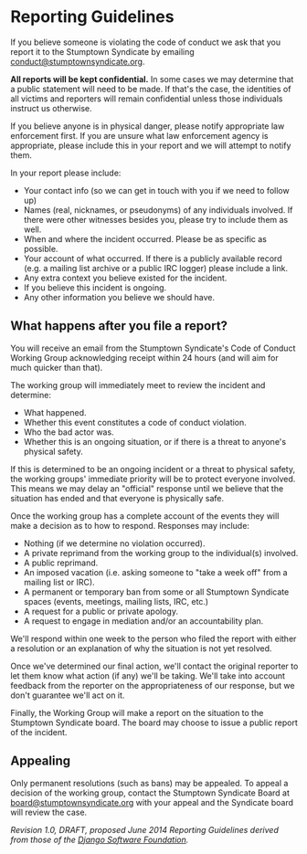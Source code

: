 # Reporting Guidelines

If you believe someone is violating the code of conduct we ask that you report it to the Stumptown Syndicate by emailing conduct@stumptownsyndicate.org. 

**All reports will be kept confidential.** In some cases we may determine that a public statement will need to be made. If that's the case, the identities of all victims and reporters will remain confidential unless those individuals instruct us otherwise.

If you believe anyone is in physical danger, please notify appropriate law enforcement first. If you are unsure what law enforcement agency is appropriate, please include this in your report and we will attempt to notify them.

In your report please include:

* Your contact info (so we can get in touch with you if we need to follow up)
* Names (real, nicknames, or pseudonyms) of any individuals involved. If there were other witnesses besides you, please try to include them as well.
* When and where the incident occurred. Please be as specific as possible.
* Your account of what occurred. If there is a publicly available record (e.g. a mailing list archive or a public IRC logger) please include a link.
* Any extra context you believe existed for the incident.
* If you believe this incident is ongoing.
* Any other information you believe we should have.

## What happens after you file a report?

You will receive an email from the Stumptown Syndicate's Code of Conduct Working Group acknowledging receipt within 24 hours (and will aim for much quicker than that).

The working group will immediately meet to review the incident and determine:

* What happened.
* Whether this event constitutes a code of conduct violation.
* Who the bad actor was.
* Whether this is an ongoing situation, or if there is a threat to anyone's physical safety.

If this is determined to be an ongoing incident or a threat to physical safety, the working groups' immediate priority will be to protect everyone involved. This means we may delay an "official" response until we believe that the situation has ended and that everyone is physically safe.

Once the working group has a complete account of the events they will make a decision as to how to respond. Responses may include:

* Nothing (if we determine no violation occurred).
* A private reprimand from the working group to the individual(s) involved.
* A public reprimand.
* An imposed vacation (i.e. asking someone to "take a week off" from a mailing list or IRC).
* A permanent or temporary ban from some or all Stumptown Syndicate spaces (events, meetings, mailing lists, IRC, etc.)
* A request for a public or private apology.
* A request to engage in mediation and/or an accountability plan.

We'll respond within one week to the person who filed the report with either a resolution or an explanation of why the situation is not yet resolved.

Once we've determined our final action, we'll contact the original reporter to let them know what action (if any) we'll be taking. We'll take into account feedback from the reporter on the appropriateness of our response, but we don't guarantee we'll act on it.

Finally, the Working Group will make a report on the situation to the Stumptown Syndicate board. The board may choose to issue a public report of the incident.

## Appealing

Only permanent resolutions (such as bans) may be appealed. To appeal a decision of the working group, contact the Stumptown Syndicate Board at board@stumptownsyndicate.org with your appeal and the Syndicate board will review the case.

_Revision 1.0, DRAFT, proposed June 2014_
_Reporting Guidelines derived from those of the [Django Software Foundation](https://www.djangoproject.com/conduct/reporting/)._
